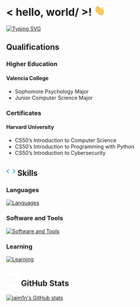# < hello, world/ >! <img src = "assets/wave.gif" width = 30px>

[![Typing SVG](https://readme-typing-svg.demolab.com?font=Fira+Code&duration=2500&pause=500&color=EEEEEE&width=435&lines=game+development;web+development;jailbreaking;music)](https://git.io/typing-svg)

## Qualifications
### Higher Education
#### Valencia College
- Sophomore Psychology Major
- Junior Computer Science Major

### Certificates
#### Harvard University
- CS50’s Introduction to Computer Science
- CS50’s Introduction to Programming with Python
- CS50’s Introduction to Cybersecurity

## <img src="assets/skills.gif" width ="25"><b> Skills</b>

### Languages
[![Languages](https://skillicons.dev/icons?i=python,html,md)](https://skillicons.dev)

### Software and Tools
[![Software and Tools](https://skillicons.dev/icons?i=visualstudio,git,kali,ps)](https://skillicons.dev)

### Learning
[![Learning](https://skillicons.dev/icons?i=c,cpp,css,js)](https://skillicons.dev)

## <img src="assets/stats.gif" width="35"><b> GitHub Stats</b>

[![jaim1n's GitHub stats](https://github-readme-stats.vercel.app/api?username=jaim1n)](https://github.com/jaim1n/github-readme-stats)
